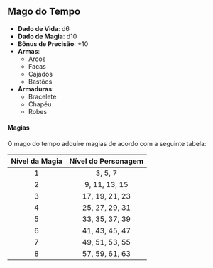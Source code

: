 ## Mago do Tempo

* **Dado de Vida**: d6
* **Dado de Magia**: d10
* **Bônus de Precisão**: +10
* **Armas**:
    - Arcos
    - Facas
    - Cajados
    - Bastões
* **Armaduras**:
    - Bracelete
    - Chapéu
    - Robes

#### Magias

O mago do tempo adquire magias de acordo com a seguinte tabela:

| Nível da Magia | Nível do Personagem |
|:--------------:|:-------------------:|
| 1              | 3, 5, 7             |
| 2              | 9, 11, 13, 15       |
| 3              | 17, 19, 21, 23      |
| 4              | 25, 27, 29, 31      |
| 5              | 33, 35, 37, 39      |
| 6              | 41, 43, 45, 47      |
| 7              | 49, 51, 53, 55      |
| 8              | 57, 59, 61, 63      |